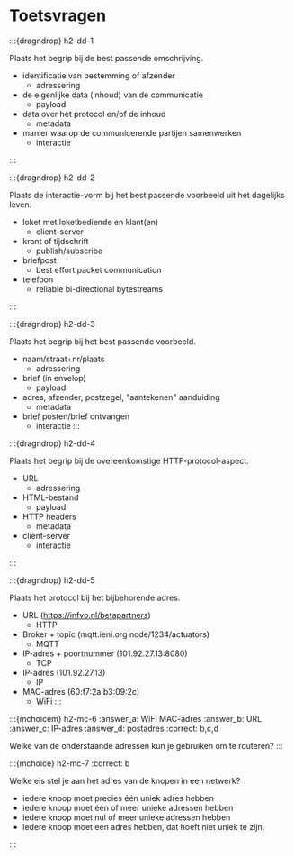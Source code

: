 # Toetsvragen

:::{dragndrop} h2-dd-1

Plaats het begrip bij de best passende omschrijving.

* identificatie van bestemming of afzender
  * adressering
* de eigenlijke data (inhoud) van de communicatie
  * payload
* data over het protocol en/of de inhoud
  * metadata
* manier waarop de communicerende partijen samenwerken
  * interactie

:::

:::{dragndrop} h2-dd-2

Plaats de interactie-vorm bij het best passende voorbeeld uit het dagelijks leven.

* loket met loketbediende en klant(en)
  * client-server
* krant of tijdschrift
  * publish/subscribe
* briefpost
  * best effort packet communication
* telefoon
  * reliable bi-directional bytestreams

:::  

:::{dragndrop} h2-dd-3

Plaats het begrip bij het best passende voorbeeld.

* naam/straat+nr/plaats
  * adressering
* brief (in envelop)
  * payload
* adres, afzender, postzegel, "aantekenen" aanduiding
  * metadata
* brief posten/brief ontvangen
  * interactie
:::


:::{dragndrop} h2-dd-4

Plaats het begrip bij de overeenkomstige HTTP-protocol-aspect.

* URL
  * adressering
* HTML-bestand
  * payload
* HTTP headers
  * metadata
* client-server
  * interactie

:::

:::{dragndrop} h2-dd-5

Plaats het protocol bij het bijbehorende adres.

* URL (https://infvo.nl/betapartners)
  * HTTP
* Broker + topic (mqtt.ieni.org node/1234/actuators)
  * MQTT
* IP-adres + poortnummer (101.92.27.13:8080)
  * TCP
* IP-adres (101.92.27.13)
  * IP
* MAC-adres (60:f7:2a:b3:09:2c)
  * WiFi
:::

:::{mchoicem} h2-mc-6
  :answer_a: WiFi MAC-adres
  :answer_b: URL
  :answer_c: IP-adres
  :answer_d: postadres
  :correct: b,c,d

  Welke van de onderstaande adressen kun je gebruiken om te routeren?
:::

:::{mchoice} h2-mc-7
:correct: b

Welke eis stel je aan het adres van de knopen in een netwerk?

* iedere knoop moet precies één uniek adres hebben
* iedere knoop moet één of meer unieke adressen hebben
* iedere knoop moet nul of meer unieke adressen hebben
* iedere knoop moet een adres hebben, dat hoeft niet uniek te zijn.

:::